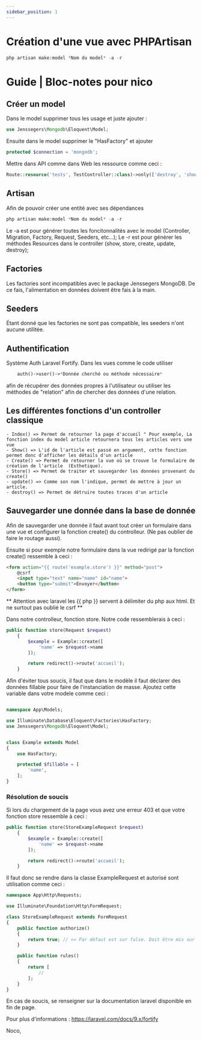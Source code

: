 ```yaml
---
sidebar_position: 1
---
```


# Création d'une vue avec PHPArtisan
```php
php artisan make:model *Nom du model* -a -r
```

# Guide | Bloc-notes pour nico

## Créer un model
Dans le model supprimer tous les usage et juste ajouter :
```php
use Jenssegers\Mongodb\Eloquent\Model; 
```

Ensuite dans le model supprimer le "HasFactory" et ajouter
```php
protected $connection = 'mongodb';
```

Mettre dans API comme dans Web les ressource comme ceci :
```php
Route::resource('tests', TestController::class)->only(['destroy', 'show', 'store', 'update']);
```

## Artisan 
Afin de pouvoir créer une entité avec ses dépendances

```php
php artisan make:model *Nom du model* -a -r 
```

Le -a est pour générer toutes les foncitonnalités avec le model (Controller, Migration, Factory, Request, Seeders, etc...);
Le -r est pour générer les méthodes Resources dans le controller (show, store, create, update, destroy);

## Factories 
Les factories sont incompatibles avec le package Jenssegers MongoDB.
De ce fais, l'alimentation en données doivent être fais à la main.

## Seeders 
Étant donné que les factories ne sont pas compatible, les seeders n'ont aucune utilitée.

## Authentification 
Système Auth Laravel Fortify.
Dans les vues comme le code utiliser 
```php
    auth()->user()->*Donnée cherché ou méthode nécessaire*
```
afin de récupérer des données propres à l'utilisateur ou utiliser les méthodes de "relation" afin de chercher des données d'une relation.


## Les différentes fonctions d'un controller classique
    - Index() => Permet de retourner la page d'accueil " Pour exemple, La fonction index du model article retournera tous les articles vers une vue
    - Show() => L'id de l'article est passé en argument, cette fonction permet donc d'afficher les détails d'un article
    - Create() => Permet de retourner la vue où se trouve le formulaire de création de l'article  (Esthetique).
    - Store() => Permet de traiter et sauvegarder les données provenant du create()
    - update() => Comme son nom l'indique, permet de mettre à jour un article.
    - destroy() => Permet de détruire toutes traces d'un article
## Sauvegarder une donnée dans la base de donnée
Afin de sauvegarder une donnée il faut avant tout créer un formulaire dans une vue et configurer la fonction create() du controlleur. (Ne pas oublier de faire le routage aussi).

Ensuite si pour exemple notre formulaire dans la vue redirigé par la fonction create() ressemble à ceci :
```html
<form action="{{ route('example.store') }}" method="post">
    @csrf
    <input type="text" name="name" id="name">
    <button type="submit">Envoyer</button>
</form>
```
** Attention avec laravel les {{ php }} servent à délimiter du php aux html. Et ne surtout pas oublié le csrf **

Dans notre controlleur, fonction store. 
Notre code ressemblerais à ceci :
```php
public function store(Request $request)
    {
        $example = Example::create([
            'name' => $request->name
        ]);

        return redirect()->route('accueil');
    }
```
Afin d'éviter tous soucis, il faut que dans le modèle il faut déclarer des données fillable pour faire de l'instanciation de masse. Ajoutez cette variable dans votre modele comme ceci :
```php

namespace App\Models;

use Illuminate\Database\Eloquent\Factories\HasFactory;
use Jenssegers\Mongodb\Eloquent\Model;


class Example extends Model
{
    use HasFactory;

    protected $fillable = [
        'name',
    ];
}

```
### Résolution de soucis
Si lors du chargement de la page vous avez une erreur 403 et que votre fonction store ressemble à ceci :
```php
public function store(StoreExampleRequest $request)
    {
        $example = Example::create([
            'name' => $request->name
        ]);

        return redirect()->route('accueil');
    }
```

Il faut donc se rendre dans la classe ExampleRequest et autorisé sont utilisation comme ceci : 

```php
namespace App\Http\Requests;

use Illuminate\Foundation\Http\FormRequest;

class StoreExampleRequest extends FormRequest
{
    public function authorize()
    {
        return true; // <= Par défaut est sur false. Doit être mis sur true
    }

    public function rules()
    {
        return [
            //
        ];
    }
}

```

En cas de soucis, se renseigner sur la documentation laravel disponible en fin de page.

Pour plus d'informations :
https://laravel.com/docs/9.x/fortify


Noco,

